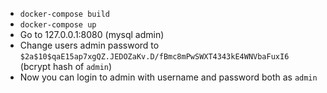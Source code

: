 - `docker-compose build`
- `docker-compose up`
- Go to 127.0.0.1:8080 (mysql admin)
- Change users admin password to `$2a$10$qaE15ap7xgQZ.JEDOZaKv.D/fBmc8mPwSWXT4343kE4WNVbaFuxI6` (bcrypt hash of `admin`)
- Now you can login to admin with username and password both as `admin`
